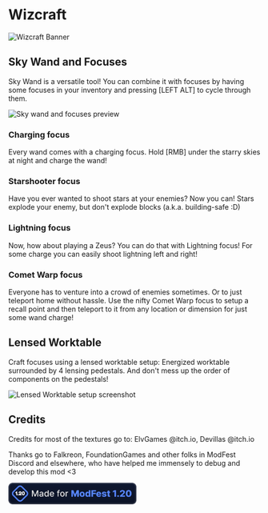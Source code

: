 # Wizcraft
![Wizcraft Banner](https://cdn.modrinth.com/data/F9eqqJxr/images/f5548ac2b96dca43a57a28c5c18dacd17dfb6a67.png)

## Sky Wand and Focuses

Sky Wand is a versatile tool! You can combine it with focuses by having some focuses in your inventory and pressing [LEFT ALT] to cycle through them.

![Sky wand and focuses preview](https://cdn.modrinth.com/data/F9eqqJxr/images/94c3539c1b0085e5d1dccc6212b1eda240afbb27.png)

### Charging focus

Every wand comes with a charging focus. Hold [RMB] under the starry skies at night and charge the wand!

### Starshooter focus

Have you ever wanted to shoot stars at your enemies? Now you can! Stars explode your enemy, but don't explode blocks (a.k.a. building-safe :D)

### Lightning focus

Now, how about playing a Zeus? You can do that with Lightning focus! For some charge you can easily shoot lightning left and right!

### Comet Warp focus

Everyone has to venture into a crowd of enemies sometimes. Or to just teleport home without hassle. Use the nifty Comet Warp focus to setup a recall point and then teleport to it from any location or dimension for just some wand charge!

## Lensed Worktable

Craft focuses using a lensed worktable setup: Energized worktable surrounded by 4 lensing pedestals. And don't mess up the order of components on the pedestals!

![Lensed Worktable setup screenshot](https://cdn.modrinth.com/data/F9eqqJxr/images/a9c79f08dbb1bfb1a2e8e64c12d123794fe2f1b6.png)

## Credits

Credits for most of the textures go to: ElvGames @itch.io, Devillas @itch.io

Thanks go to Falkreon, FoundationGames and other folks in ModFest Discord and elsewhere,
who have helped me immensely to debug and develop this mod <3

[<img src="https://raw.githubusercontent.com/ModFest/art/3bf66556e674d670e30f647d6a48c4e1798c21d4/badge/128h/ModFest%201.20%20Badge%20Compact.png" width="256" alt="ModFest 1.20">](https://modfest.net/1.20)